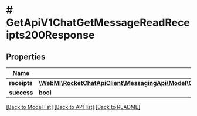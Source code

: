 # # GetApiV1ChatGetMessageReadReceipts200Response

## Properties

Name | Type | Description | Notes
------------ | ------------- | ------------- | -------------
**receipts** | [**\WebMI\RocketChatApiClient\MessagingApi\Model\GetApiV1ChatGetMessageReadReceipts200ResponseReceiptsInner[]**](GetApiV1ChatGetMessageReadReceipts200ResponseReceiptsInner.md) |  | [optional]
**success** | **bool** |  | [optional]

[[Back to Model list]](../../README.md#models) [[Back to API list]](../../README.md#endpoints) [[Back to README]](../../README.md)
